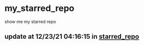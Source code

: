 # my_starred_repo
show me my starred repo

update at 12/23/21 04:16:15 in [starred_repo](./index.html)
---

